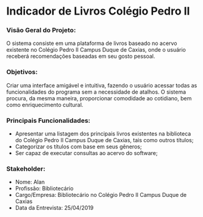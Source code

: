# Indicador de Livros Colégio Pedro II

### Visão Geral do Projeto:

O sistema consiste em uma plataforma de livros baseado no acervo existente no Colégio Pedro II Campus Duque de Caxias, onde o usuário receberá recomendações baseadas em seu gosto pessoal.

### Objetivos:

Criar uma interface amigável e intuitiva, fazendo o usuário acessar todas as funcionalidades do programa sem a necessidade de atalhos. O sistema procura, da mesma maneira, proporcionar comodidade ao cotidiano, bem como enriquecimento cultural.

### Principais Funcionalidades:

- Apresentar uma listagem dos principais livros existentes na biblioteca do Colégio Pedro II Campus Duque de Caxias, tais como outros títulos;  
- Categorizar os títulos com base em seus gêneros;
- Ser capaz de executar consultas ao acervo do software;   

### Stakeholder:
* Nome: Alan
* Profissão: Bibliotecário
* Cargo/Empresa: Bibliotecário no Colégio Pedro II Campus Duque de Caxias
* Data da Entrevista: 25/04/2019
